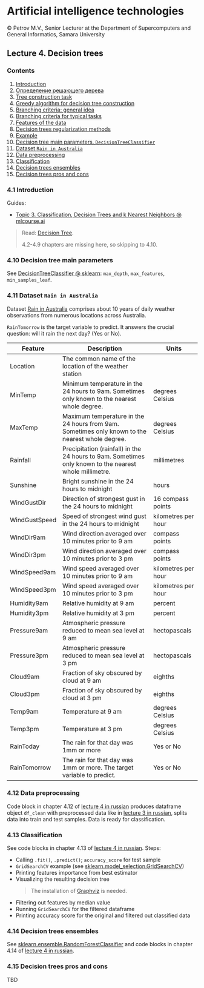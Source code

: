 # Artificial intelligence technologies  

© Petrov M.V., Senior Lecturer at the Department of Supercomputers and General Informatics, Samara University

## Lecture 4. Decision trees

### Contents

1. [Introduction](#3.1-Introduction)
2. [Определение решающего дерева](#4.2-Определение-решающего-дерева)
3. [Tree construction task](#4.3-Tree-construction-task)
4. [Greedy algorithm for decision tree construction](#4.4-Greedy-algorithm-for-decision-tree-construction)
5. [Branching criteria: general idea](#4.5-Branching-criteria:-general-idea)
6. [Branching criteria for typical tasks](#4.6-Branching-criteria-for-typical-tasks)
7. [Features of the data](#4.7-Features-of-the-data)
8. [Decision trees regularization methods](#4.8-Decision-trees-regularization-methods)
9. [Example](#4.9-Example)
10. [Decision tree main parameters. `DecisionTreeClassifier`](#4.10-Decision-tree-main-parameters.-DecisionTreeClassifier)
11. [Dataset `Rain in Australia`](#4.11-Dataset-Rain-in-Australia)
12. [Data preprocessing](#4.12-Data-preprocessing)
13. [Classification](#4.13-Classification)
14. [Decision trees ensembles](#4.14-Decision-trees-ensembles)
15. [Decision trees pros and cons](#4.15-Decision-trees-pros-and-cons)

### 4.1 Introduction

Guides:
- [Topic 3. Classification, Decision Trees and k Nearest Neighbors @ mlcourse.ai](https://mlcourse.ai/book/topic03/topic03_decision_trees_kNN.html)

> Read: [Decision Tree](https://mlcourse.ai/book/topic03/topic03_decision_trees_kNN.html#decision-tree).  
> 
> 4.2-4.9 chapters are missing here, so skipping to 4.10.

### 4.10 Decision tree main parameters

See [DecisionTreeClassifier @ sklearn](https://scikit-learn.org/stable/modules/generated/sklearn.tree.DecisionTreeClassifier.html): `max_depth`, `max_features`, `min_samples_leaf`.

### 4.11 Dataset `Rain in Australia`

Dataset [Rain in Australia](https://www.kaggle.com/datasets/jsphyg/weather-dataset-rattle-package) comprises about 10 years of daily weather observations from numerous locations across Australia.

`RainTomorrow` is the target variable to predict. It answers the crucial question: will it rain the next day? (Yes or No).

| Feature       | Description                                                                                            | Units               |
|---------------|--------------------------------------------------------------------------------------------------------|---------------------|
| Location      | The common name of the location of the weather station                                                 |                     |
| MinTemp       | Minimum temperature in the 24 hours to 9am. Sometimes only known to the nearest whole degree.          | degrees Celsius     |
| MaxTemp       | Maximum temperature in the 24 hours from 9am. Sometimes only known to the nearest whole degree.        | degrees Celsius     |
| Rainfall      | Precipitation (rainfall) in the 24 hours to 9am. Sometimes only known to the nearest whole millimetre. | millimetres         |
| Sunshine      | Bright sunshine in the 24 hours to midnight                                                            | hours               |
| WindGustDir   | Direction of strongest gust in the 24 hours to midnight                                                | 16 compass points   |
| WindGustSpeed | Speed of strongest wind gust in the 24 hours to midnight                                               | kilometres per hour |
| WindDir9am    | Wind direction averaged over 10 minutes prior to 9 am                                                  | compass points      |
| WindDir3pm    | Wind direction averaged over 10 minutes prior to 3 pm                                                  | compass points      |
| WindSpeed9am  | Wind speed averaged over 10 minutes prior to 9 am                                                      | kilometres per hour |
| WindSpeed3pm  | Wind speed averaged over 10 minutes prior to 3 pm                                                      | kilometres per hour |
| Humidity9am   | Relative humidity at 9 am                                                                              | percent             |
| Humidity3pm   | Relative humidity at 3 pm                                                                              | percent             |
| Pressure9am   | Atmospheric pressure reduced to mean sea level at 9 am                                                 | hectopascals        |
| Pressure3pm   | Atmospheric pressure reduced to mean sea level at 3 pm                                                 | hectopascals        |
| Cloud9am      | Fraction of sky obscured by cloud at 9 am                                                              | eighths             |
| Cloud3pm      | Fraction of sky obscured by cloud at 3 pm                                                              | eighths             |
| Temp9am       | Temperature at 9 am                                                                                    | degrees Celsius     |
| Temp3pm       | Temperature at 3 pm                                                                                    | degrees Celsius     |
| RainToday     | The rain for that day was 1mm or more                                                                  | Yes or No           |
| RainTomorrow  | The rain for that day was 1mm or more. The target variable to predict.                                 | Yes or No           |

### 4.12 Data preprocessing

Code block in chapter 4.12 of [lecture 4 in russian](lecture_4.ipynb) produces dataframe object `df_clean` with preprocessed data like in [lecture 3 in russian](../lecture_3/lecture_3.ipynb), splits data into train and test samples. Data is ready for classification.

### 4.13 Classification

See code blocks in chapter 4.13 of [lecture 4 in russian](lecture_4.ipynb). Steps:
- Calling `.fit()`, `.predict()`; `accuracy_score` for test sample
- `GridSearchCV` example (see [sklearn.model_selection.GridSearchCV](https://scikit-learn.org/stable/modules/generated/sklearn.model_selection.GridSearchCV.html))
- Printing features importance from best estimator
- Visualizing the resulting decision tree
  > The installation of [Graphviz](https://graphviz.org/download/) is needed.
- Filtering out features by median value
- Running `GridSearchCV` for the filtered dataframe
- Printing accuracy score for the original and filtered out classified data

### 4.14 Decision trees ensembles

See [sklearn.ensemble.RandomForestClassifier](https://scikit-learn.org/stable/modules/generated/sklearn.ensemble.RandomForestClassifier.html) and code blocks in chapter 4.14 of [lecture 4 in russian](lecture_4.ipynb).

### 4.15 Decision trees pros and cons

TBD